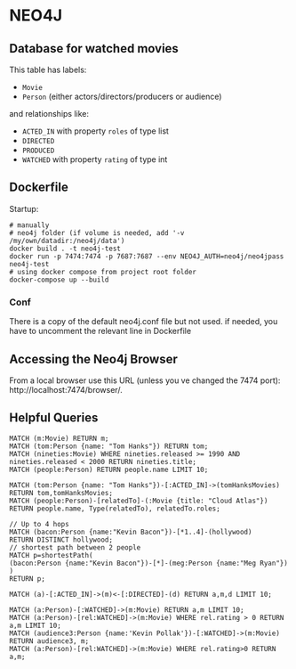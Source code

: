 # NEO4J

## Database for watched movies

This table has labels:
- `Movie`
- `Person` (either actors/directors/producers or audience) 

and relationships like:
- `ACTED_IN` with property `roles` of type list
- `DIRECTED`
- `PRODUCED`
- `WATCHED` with property `rating` of type int

## Dockerfile

Startup:

```shell
# manually 
# neo4j folder (if volume is needed, add '-v /my/own/datadir:/neo4j/data')
docker build . -t neo4j-test
docker run -p 7474:7474 -p 7687:7687 --env NEO4J_AUTH=neo4j/neo4jpass neo4j-test
# using docker compose from project root folder
docker-compose up --build
```

### Conf
There is a copy of the default neo4j.conf file but not used. if needed, you have to uncomment the relevant line in Dockerfile

## Accessing the Neo4j Browser
From a local browser use this URL (unless you ve changed the 7474 port): http://localhost:7474/browser/.

## Helpful Queries
```roomsql
MATCH (m:Movie) RETURN m;
MATCH (tom:Person {name: "Tom Hanks"}) RETURN tom;
MATCH (nineties:Movie) WHERE nineties.released >= 1990 AND nineties.released < 2000 RETURN nineties.title;
MATCH (people:Person) RETURN people.name LIMIT 10;

MATCH (tom:Person {name: "Tom Hanks"})-[:ACTED_IN]->(tomHanksMovies) RETURN tom,tomHanksMovies;
MATCH (people:Person)-[relatedTo]-(:Movie {title: "Cloud Atlas"}) RETURN people.name, Type(relatedTo), relatedTo.roles;

// Up to 4 hops
MATCH (bacon:Person {name:"Kevin Bacon"})-[*1..4]-(hollywood)
RETURN DISTINCT hollywood;
// shortest path between 2 people
MATCH p=shortestPath(
(bacon:Person {name:"Kevin Bacon"})-[*]-(meg:Person {name:"Meg Ryan"})
)
RETURN p;

MATCH (a)-[:ACTED_IN]->(m)<-[:DIRECTED]-(d) RETURN a,m,d LIMIT 10;

MATCH (a:Person)-[:WATCHED]->(m:Movie) RETURN a,m LIMIT 10;
MATCH (a:Person)-[rel:WATCHED]->(m:Movie) WHERE rel.rating > 0 RETURN a,m LIMIT 10;
MATCH (audience3:Person {name:'Kevin Pollak'})-[:WATCHED]->(m:Movie) RETURN audience3, m;
MATCH (a:Person)-[rel:WATCHED]->(m:Movie) WHERE rel.rating>0 RETURN a,m;
```
